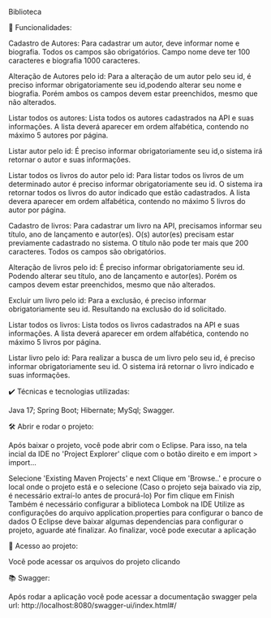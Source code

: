 Biblioteca

 🔨 Funcionalidades:

Cadastro de Autores:  Para cadastrar um autor, deve informar nome e biografia. Todos os campos são obrigatórios. Campo nome deve ter 100 caracteres e biografia 1000 caracteres.

Alteração de Autores pelo id: Para a alteração de um autor pelo seu id, é preciso informar obrigatoriamente seu id,podendo alterar seu nome e biografia. Porém ambos os campos devem estar preenchidos, mesmo que não alterados.

Listar todos os autores: Lista todos os autores cadastrados na API e suas informações. A lista deverá aparecer em ordem alfabética, contendo no máximo 5 autores por página.

Listar autor pelo id: É preciso informar obrigatoriamente seu id,o sistema irá retornar o autor e suas informações.

Listar todos os livros do autor pelo id: Para listar todos os livros de um determinado autor é preciso informar obrigatoriamente seu id. O sistema ira retornar todos os livros do autor indicado que estão cadastrados. A lista devera aparecer em ordem alfabética, contendo no máximo 5 livros do autor por página.

Cadastro de livros: Para cadastrar um livro na API, precisamos informar seu título, ano de lançamento e autor(es). O(s) autor(es) precisam estar previamente cadastrado no sistema. O título não pode ter mais que 200 caracteres. Todos os campos são obrigatórios.

Alteração de livros pelo id: É preciso informar obrigatoriamente seu id. Podendo alterar seu título, ano de lançamento e autor(es). Porém os campos devem estar preenchidos, mesmo que não alterados.

Excluir um livro pelo id: Para a exclusão, é preciso informar obrigatoriamente seu id. Resultando na exclusão do id solicitado.

Listar todos os livros: Lista todos os livros cadastrados na API e suas informações. A lista deverá aparecer em ordem alfabética, contendo no máximo 5 livros por página.

Listar livro pelo id: Para realizar a busca de um livro pelo seu id, é preciso informar obrigatoriamente seu id. O sistema irá retornar o livro indicado e suas informações.
                                                      																							
✔️ Técnicas e tecnologias utilizadas:

Java 17;
Spring Boot;
Hibernate;
MySql;
Swagger.																												
		                                            	
🛠️ Abrir e rodar o projeto:

Após baixar o projeto, você pode abrir com o Eclipse. Para isso, na tela incial da IDE no 'Project Explorer' clique com o botão direito e em import > import...

Selecione 'Existing Maven Projects' e next
Clique em 'Browse..' e procure o local onde o projeto está e o selecione (Caso o projeto seja baixado via zip, é necessário extraí-lo antes de procurá-lo)
Por fim clique em Finish
Também é necessário configurar a biblioteca Lombok na IDE
Utilize as configurações do arquivo application.properties para configurar o banco de dados
O Eclipse deve baixar algumas dependencias para configurar o projeto, aguarde até finalizar. Ao finalizar, você pode executar a aplicação  																		

📁 Acesso ao projeto:

Você pode acessar os arquivos do projeto clicando

  📚 Swagger:
  
Após rodar a aplicação você pode acessar a documentação swagger pela url:
http://localhost:8080/swagger-ui/index.html#/
																											
		                                               
																											
																											
																											
																											
																												
																												
